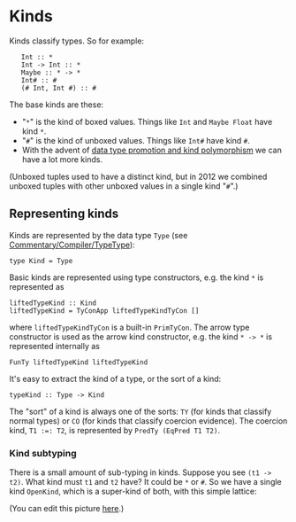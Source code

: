 # Kinds



Kinds classify types.  So for example:


```wiki
   Int :: *
   Int -> Int :: *
   Maybe :: * -> *
   Int# :: #
   (# Int, Int #) :: #
```


The base kinds are these:


- "`*`" is the kind of boxed values. Things like `Int` and `Maybe Float` have kind `*`.
- "`#`" is the kind of unboxed values. Things like `Int#` have kind `#`.
- With the advent of [data type promotion and kind polymorphism](ghc-kinds) we can have a lot more kinds.


(Unboxed tuples used to have a distinct kind, but in 2012 we combined unboxed tuples with other unboxed values in a single kind "`#`".)


## Representing kinds



Kinds are represented by the data type `Type` (see [Commentary/Compiler/TypeType](commentary/compiler/type-type)):


```wiki
type Kind = Type
```


Basic kinds are 
represented using type constructors, e.g. the kind `*` is represented as


```wiki
liftedTypeKind :: Kind
liftedTypeKind = TyConApp liftedTypeKindTyCon []
```


where `liftedTypeKindTyCon` is a built-in `PrimTyCon`.  The arrow type
constructor is used as the arrow kind constructor, e.g. the kind `* -> *` 
is represented internally as


```wiki
FunTy liftedTypeKind liftedTypeKind
```


It's easy to extract the kind of a type, or the sort of a kind:


```wiki
typeKind :: Type -> Kind
```


The "sort" of a kind is always one of the
sorts: `TY` (for kinds that classify normal types) or `CO` (for kinds that
classify coercion evidence).  The coercion kind, `T1 :=: T2`, is
represented by `PredTy (EqPred T1 T2)`.


### Kind subtyping



There is a small amount of sub-typing in kinds.  Suppose you see `(t1 -> t2)`.  What kind must `t1` and `t2` have?  It could be `*` or `#`.  So we have a single kind `OpenKind`, which is a super-kind of both, with this simple lattice:



[](https://docs.google.com/drawings/pub?id=1M5yBP8iAWTgqdI3oG1UNnYihVlipnvvk2vLInAFxtNM&w=359&h=229)



(You can edit this picture [
here](https://docs.google.com/drawings/d/1M5yBP8iAWTgqdI3oG1UNnYihVlipnvvk2vLInAFxtNM/edit?hl=en_GB).)


